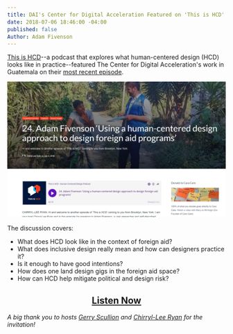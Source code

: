 ```yaml
---
title: DAI's Center for Digital Acceleration Featured on 'This is HCD' podcast
date: 2018-07-06 18:46:00 -04:00
published: false
Author: Adam Fivenson
---
```


[This is HCD](http://www.thsishcd.com/)--a podcast that explores what human-centered design (HCD) looks like in practice--featured The Center for Digital Acceleration's work in Guatemala on their [most recent episode](https://www.thisishcd.com/episodes/24-adam-fiveson-using-a-human-centered-design-approach-to-design-foreign-aid-programs/
). 

[![blog header.PNG](/uploads/blog%20header.PNG)](https://www.thisishcd.com/episodes/24-adam-fiveson-using-a-human-centered-design-approach-to-design-foreign-aid-programs)

<!--more-->

The discussion covers: 
* What does HCD look like in the context of foreign aid?
* What does inclusive design really mean and how can designers practice it?
* Is it enough to have good intentions?
* How does one land design gigs in the foreign aid space?
* How can HCD help mitigate political and design risk?

<p>
<h2 style="text-align: center;"><a href="https://www.thisishcd.com/episodes/24-adam-fiveson-using-a-human-centered-design-approach-to-design-foreign-aid-programs/">Listen Now</a></h2>
</p>

*A big thank you to hosts [Gerry Scullion](https://www.linkedin.com/in/gerryscullion/
) and [Chirryl-Lee Ryan](https://www.linkedin.com/in/chirrylleeryan/
) for the invitation!*
